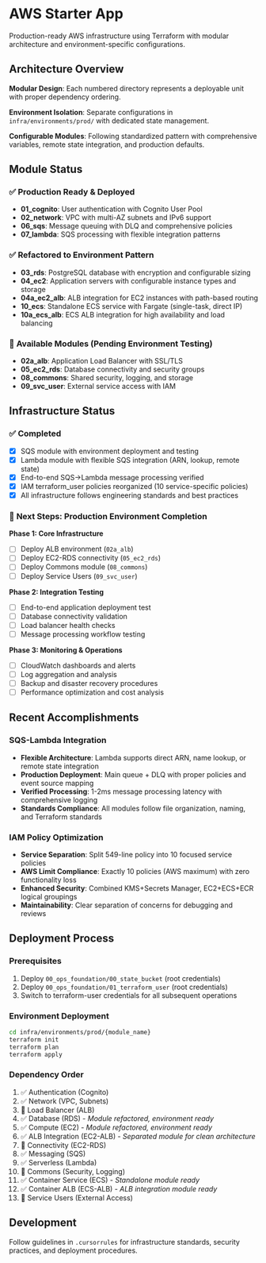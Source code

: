 # AWS Starter App

Production-ready AWS infrastructure using Terraform with modular architecture and environment-specific configurations.

## Architecture Overview

**Modular Design**: Each numbered directory represents a deployable unit with proper dependency ordering.

**Environment Isolation**: Separate configurations in `infra/environments/prod/` with dedicated state management.

**Configurable Modules**: Following standardized pattern with comprehensive variables, remote state integration, and production defaults.

## Module Status

### ✅ **Production Ready & Deployed**
- **01_cognito**: User authentication with Cognito User Pool
- **02_network**: VPC with multi-AZ subnets and IPv6 support
- **06_sqs**: Message queuing with DLQ and comprehensive policies
- **07_lambda**: SQS processing with flexible integration patterns

### ✅ **Refactored to Environment Pattern**
- **03_rds**: PostgreSQL database with encryption and configurable sizing
- **04_ec2**: Application servers with configurable instance types and storage
- **04a_ec2_alb**: ALB integration for EC2 instances with path-based routing
- **10_ecs**: Standalone ECS service with Fargate (single-task, direct IP)
- **10a_ecs_alb**: ECS ALB integration for high availability and load balancing

### 🔄 **Available Modules (Pending Environment Testing)**
- **02a_alb**: Application Load Balancer with SSL/TLS
- **05_ec2_rds**: Database connectivity and security groups
- **08_commons**: Shared security, logging, and storage
- **09_svc_user**: External service access with IAM

## Infrastructure Status

### ✅ **Completed**
- [x] SQS module with environment deployment and testing
- [x] Lambda module with flexible SQS integration (ARN, lookup, remote state)
- [x] End-to-end SQS→Lambda message processing verified
- [x] IAM terraform_user policies reorganized (10 service-specific policies)
- [x] All infrastructure follows engineering standards and best practices

### 🔄 **Next Steps: Production Environment Completion**

**Phase 1: Core Infrastructure**
- [ ] Deploy ALB environment (`02a_alb`)
- [ ] Deploy EC2-RDS connectivity (`05_ec2_rds`)
- [ ] Deploy Commons module (`08_commons`)
- [ ] Deploy Service Users (`09_svc_user`)

**Phase 2: Integration Testing**
- [ ] End-to-end application deployment test
- [ ] Database connectivity validation
- [ ] Load balancer health checks
- [ ] Message processing workflow testing

**Phase 3: Monitoring & Operations**
- [ ] CloudWatch dashboards and alerts
- [ ] Log aggregation and analysis
- [ ] Backup and disaster recovery procedures
- [ ] Performance optimization and cost analysis

## Recent Accomplishments

### SQS-Lambda Integration
- **Flexible Architecture**: Lambda supports direct ARN, name lookup, or remote state integration
- **Production Deployment**: Main queue + DLQ with proper policies and event source mapping
- **Verified Processing**: 1-2ms message processing latency with comprehensive logging
- **Standards Compliance**: All modules follow file organization, naming, and Terraform standards

### IAM Policy Optimization
- **Service Separation**: Split 549-line policy into 10 focused service policies
- **AWS Limit Compliance**: Exactly 10 policies (AWS maximum) with zero functionality loss
- **Enhanced Security**: Combined KMS+Secrets Manager, EC2+ECS+ECR logical groupings
- **Maintainability**: Clear separation of concerns for debugging and reviews

## Deployment Process

### Prerequisites
1. Deploy `00_ops_foundation/00_state_bucket` (root credentials)
2. Deploy `00_ops_foundation/01_terraform_user` (root credentials)
3. Switch to terraform-user credentials for all subsequent operations

### Environment Deployment
```bash
cd infra/environments/prod/{module_name}
terraform init
terraform plan
terraform apply
```

### Dependency Order
1. ✅ Authentication (Cognito)
2. ✅ Network (VPC, Subnets)  
3. 🔄 Load Balancer (ALB)
4. ✅ Database (RDS) - *Module refactored, environment ready*
5. ✅ Compute (EC2) - *Module refactored, environment ready*
6. ✅ ALB Integration (EC2-ALB) - *Separated module for clean architecture*
7. 🔄 Connectivity (EC2-RDS)
8. ✅ Messaging (SQS)
9. ✅ Serverless (Lambda)
10. 🔄 Commons (Security, Logging)
11. ✅ Container Service (ECS) - *Standalone module ready*
12. ✅ Container ALB (ECS-ALB) - *ALB integration module ready*
13. 🔄 Service Users (External Access)

## Development

Follow guidelines in `.cursorrules` for infrastructure standards, security practices, and deployment procedures.